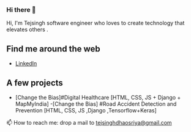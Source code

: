 ### Hi there 👋

<!--
**TejsinghDhaosriya/TejsinghDhaosriya** is a ✨ _special_ ✨ repository because its `README.md` (this file) appears on your GitHub profile.

Here are some ideas to get you started:

- 🔭 I’m currently working on ...
- 🌱 I’m currently learning ...
- 👯 I’m looking to collaborate on ...
- 🤔 I’m looking for help with ...
- 💬 Ask me about ...
- 📫 How to reach me: ...
- 😄 Pronouns: ...
- ⚡ Fun fact: ...
-->

Hi, I'm Tejsingh  software engineer who loves to create technology that elevates others .

## Find me around the web

- [LinkedIn](https://www.linkedin.com/in/tejsingh-dhaosriya-4b19b5156/)


## A few projects

- [Change the Bias]#Digital Healthcare [HTML, CSS, JS + Django + MapMyIndia]
-[Change the Bias] #Road Accident Detection and Prevention [HTML, CSS, JS ,Django ,Tensorflow+Keras]


 📫 How to reach me: drop a mail to tejsinghdhaosriya@gmail.com


